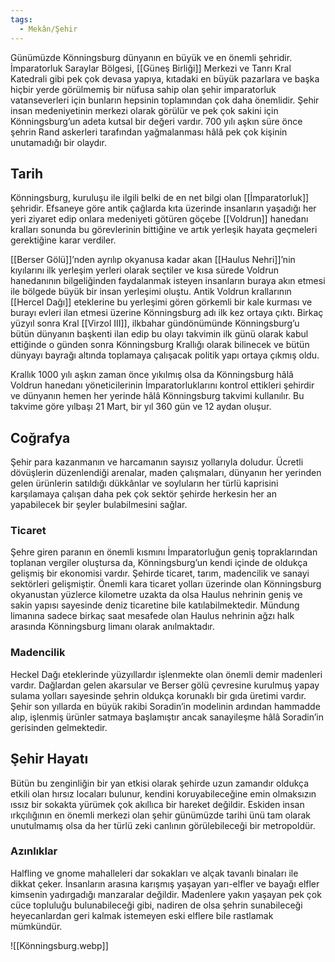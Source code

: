 ```yaml
---
tags:
  - Mekân/Şehir
---  
```

  
Günümüzde Könningsburg dünyanın en büyük ve en önemli şehridir. İmparatorluk Saraylar Bölgesi, [[Güneş Birliği]] Merkezi ve Tanrı Kral Katedrali gibi pek çok devasa yapıya, kıtadaki en büyük pazarlara ve başka hiçbir yerde görülmemiş bir nüfusa sahip olan şehir imparatorluk vatanseverleri için bunların hepsinin toplamından çok daha önemlidir. Şehir insan medeniyetinin merkezi olarak görülür ve pek çok sakini için Könningsburg’un adeta kutsal bir değeri vardır. 700 yılı aşkın süre önce şehrin Rand askerleri tarafından yağmalanması hâlâ pek çok kişinin unutamadığı bir olaydır.   
  
## Tarih  
Könningsburg, kuruluşu ile ilgili belki de en net bilgi olan [[İmparatorluk]] şehridir. Efsaneye göre antik çağlarda kıta üzerinde insanların yaşadığı her yeri ziyaret edip onlara medeniyeti götüren göçebe [[Voldrun]] hanedanı kralları sonunda bu görevlerinin bittiğine ve artık yerleşik hayata geçmeleri gerektiğine karar verdiler.  
  
[[Berser Gölü]]’nden ayrılıp okyanusa kadar akan [[Haulus Nehri]]’nin kıyılarını ilk yerleşim yerleri olarak seçtiler ve kısa sürede Voldrun hanedanının bilgeliğinden faydalanmak isteyen insanların buraya akın etmesi ile bölgede büyük bir insan yerleşimi oluştu. Antik Voldrun krallarının [[Hercel Dağı]] eteklerine bu yerleşimi gören görkemli bir kale kurması ve burayı evleri ilan etmesi üzerine Könningsburg adı ilk kez ortaya çıktı. Birkaç yüzyıl sonra Kral [[Virzol III]], ilkbahar gündönümünde Könningsburg’u bütün dünyanın başkenti ilan edip bu olayı takvimin ilk günü olarak kabul ettiğinde o günden sonra Könningsburg Krallığı olarak bilinecek ve bütün dünyayı bayrağı altında toplamaya çalışacak politik yapı ortaya çıkmış oldu.  
  
Krallık 1000 yılı aşkın zaman önce yıkılmış olsa da Könningsburg hâlâ Voldrun hanedanı yöneticilerinin İmparatorluklarını kontrol ettikleri şehirdir ve dünyanın hemen her yerinde hâlâ Könningsburg takvimi kullanılır. Bu takvime göre yılbaşı 21 Mart, bir yıl 360 gün ve 12 aydan oluşur.  
  
## Coğrafya  
Şehir para kazanmanın ve harcamanın sayısız yollarıyla doludur. Ücretli dövüşlerin düzenlendiği arenalar, maden çalışmaları, dünyanın her yerinden gelen ürünlerin satıldığı dükkânlar ve soyluların her türlü kaprisini karşılamaya çalışan daha pek çok sektör şehirde herkesin her an yapabilecek bir şeyler bulabilmesini sağlar.  
  
### Ticaret  
Şehre giren paranın en önemli kısmını İmparatorluğun geniş topraklarından toplanan vergiler oluştursa da, Könningsburg’un kendi içinde de oldukça gelişmiş bir ekonomisi vardır. Şehirde ticaret, tarım, madencilik ve sanayi sektörleri gelişmiştir. Önemli kara ticaret yolları üzerinde olan Könningsburg okyanustan yüzlerce kilometre uzakta da olsa Haulus nehrinin geniş ve sakin yapısı sayesinde deniz ticaretine bile katılabilmektedir. Mündung limanına sadece birkaç saat mesafede olan Haulus nehrinin ağzı halk arasında Könningsburg limanı olarak anılmaktadır.  
  
### Madencilik  
Heckel Dağı eteklerinde yüzyıllardır işlenmekte olan önemli demir madenleri vardır. Dağlardan gelen akarsular ve Berser gölü çevresine kurulmuş yapay sulama yolları sayesinde şehrin oldukça korunaklı bir gıda üretimi vardır. Şehir son yıllarda en büyük rakibi Soradin’in modelinin ardından hammadde alıp, işlenmiş ürünler satmaya başlamıştır ancak sanayileşme hâlâ Soradin’in gerisinden gelmektedir.  
  
## Şehir Hayatı  
Bütün bu zenginliğin bir yan etkisi olarak şehirde uzun zamandır oldukça etkili olan hırsız locaları bulunur, kendini koruyabileceğine emin olmaksızın ıssız bir sokakta yürümek çok akıllıca bir hareket değildir. Eskiden insan ırkçılığının en önemli merkezi olan şehir günümüzde tarihi ünü tam olarak unutulmamış olsa da her türlü zeki canlının görülebileceği bir metropoldür.   
  
### Azınlıklar  
Halfling ve gnome mahalleleri dar sokakları ve alçak tavanlı binaları ile dikkat çeker. İnsanların arasına karışmış yaşayan yarı-elfler ve bayağı elfler kimsenin yadırgadığı manzaralar değildir. Madenlere yakın yaşayan pek çok cüce topluluğu bulunabileceği gibi, nadiren de olsa şehrin sunabileceği heyecanlardan geri kalmak istemeyen eski elflere bile rastlamak mümkündür.  
  
![[Könningsburg.webp]]